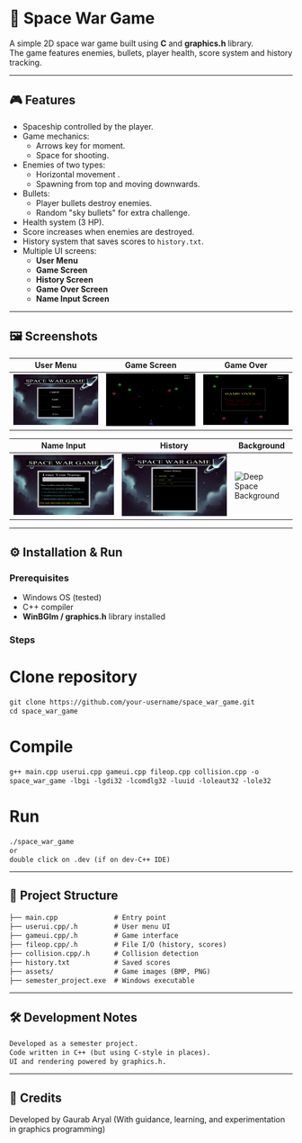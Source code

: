 # 🚀 Space War Game

A simple 2D space war game built using **C** and **graphics.h** library.  
The game features enemies, bullets, player health, score system and history tracking.

---

## 🎮 Features
- Spaceship controlled by the player.
- Game mechanics:
  - Arrows key for moment.
  - Space for shooting.
- Enemies of two types:
  - Horizontal movement .
  - Spawning from top and moving downwards.
- Bullets:
  - Player bullets destroy enemies.
  - Random "sky bullets" for extra challenge.
- Health system (3 HP).
- Score increases when enemies are destroyed.
- History system that saves scores to `history.txt`.
- Multiple UI screens:
  - **User Menu**
  - **Game Screen**
  - **History Screen**
  - **Game Over Screen**
  - **Name Input Screen**

---

## 🖼️ Screenshots

| User Menu | Game Screen | Game Over |
|-----------|-------------|-----------|
| ![User Menu](assets/user_menu.png) | ![Game](assets/game.png) | ![Game Over](assets/game_over.png) |

| Name Input | History | Background |
|------------|---------|-------------|
| ![Name](assets/name.png) | ![History](assets/history.png) | ![Deep Space Background](assets/deep_space_background.bmp) |

---

## ⚙️ Installation & Run

### Prerequisites
- Windows OS (tested)
- C++ compiler
- **WinBGIm / graphics.h** library installed

### Steps
# Clone repository
```
git clone https://github.com/your-username/space_war_game.git
cd space_war_game
```

# Compile
```
g++ main.cpp userui.cpp gameui.cpp fileop.cpp collision.cpp -o space_war_game -lbgi -lgdi32 -lcomdlg32 -luuid -loleaut32 -lole32
```

# Run
```
./space_war_game
or 
double click on .dev (if on dev-C++ IDE)
```

----

## 📂 Project Structure
```
├── main.cpp              # Entry point
├── userui.cpp/.h         # User menu UI
├── gameui.cpp/.h         # Game interface
├── fileop.cpp/.h         # File I/O (history, scores)
├── collision.cpp/.h      # Collision detection
├── history.txt           # Saved scores
├── assets/               # Game images (BMP, PNG)
├── semester_project.exe  # Windows executable
```

---

## 🛠️ Development Notes

    Developed as a semester project.
    Code written in C++ (but using C-style in places).
    UI and rendering powered by graphics.h.

----

## 🙌 Credits

Developed by Gaurab Aryal
(With guidance, learning, and experimentation in graphics programming)